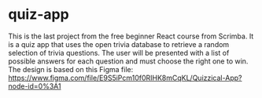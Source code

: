 # quiz-app
This is the last project from the free beginner React course from Scrimba. It is a quiz app that uses the open trivia database to retrieve a random selection of trivia questions. The user will be presented with a list of possible answers for each question and must choose the right one to win.
The design is based on this Figma file: https://www.figma.com/file/E9S5iPcm10f0RIHK8mCqKL/Quizzical-App?node-id=0%3A1
